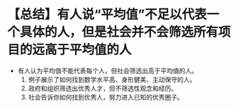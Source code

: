 # 【总结】有人说“平均值”不足以代表一个具体的人，但是社会并不会筛选所有项目的远高于平均值的人

-   有人认为平均值不能代表每个人，但社会筛选出高于平均值的人。
    1.  例子展示了如何找到数学水平高、身形健美、主动保守的人。
    2.  政府和组织筛选出优秀人才，但不筛选性观念和经历。
    3.  社会告诉你如何找到优秀人，努力进入已知的优秀圈子。